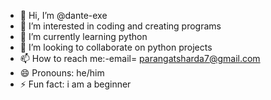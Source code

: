 - 👋 Hi, I’m @dante-exe
- 👀 I’m interested in coding and creating programs
- 🌱 I’m currently learning python
- 💞️ I’m looking to collaborate on python projects
- 📫 How to reach me:-email= parangatsharda7@gmail.com
- 😄 Pronouns: he/him
- ⚡ Fun fact: i am a beginner

<!---
dante-exe/dante-exe is a ✨ special ✨ repository because its `README.md` (this file) appears on your GitHub profile.
You can click the Preview link to take a look at your changes.
--->
